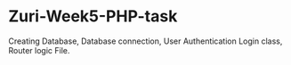 # Zuri-Week5-PHP-task
Creating Database, Database connection, User Authentication Login class, Router logic File.
